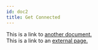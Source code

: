 ```yaml
---
id: doc2
title: Get Connected
---
```


This is a link to [another document.](doc3.md)  
This is a link to an [external page.](http://www.example.com)
